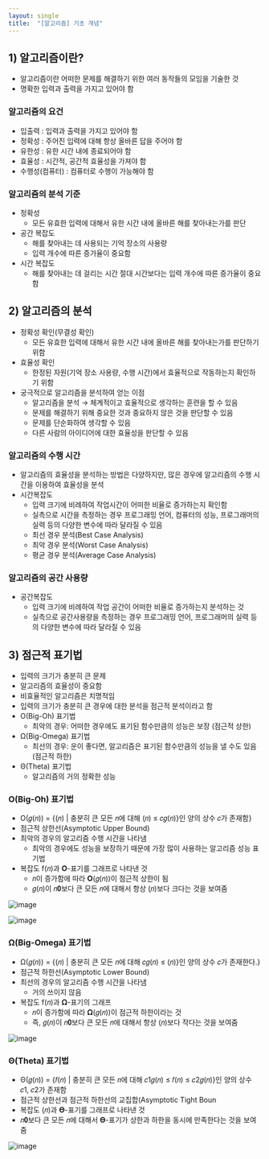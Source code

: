 ```yaml
---
layout: single
title:  "[알고리즘] 기초 개념"
---
```



## 1) 알고리즘이란?
- 알고리즘이란 어떠한 문제를 해결하기 위한 여러 동작들의 모임을 기술한 것
- 명확한 입력과 출력을 가지고 있어야 함


### 알고리즘의 요건
- 입출력 : 입력과 출력을 가지고 있어야 함
- 정확성 : 주어진 입력에 대해 항상 올바른 답을 주어야 함
- 유한성 : 유한 시간 내에 종료되어야 함
- 효율성 : 시간적, 공간적 효율성을 가져야 함
- 수행성(컴퓨터) : 컴퓨터로 수행이 가능해야 함


### 알고리즘의 분석 기준
- 정확성
    - 모든 유효한 입력에 대해서 유한 시간 내에 올바른 해를 찾아내는가를 판단
- 공간 복잡도
    - 해를 찾아내는 데 사용되는 기억 장소의 사용량
    - 입력 개수에 따른 증가율이 중요함
- 시간 복잡도
    - 해를 찾아내는 데 걸리는 시간 절대 시간보다는 입력 개수에 따른 증가율이 중요함


## 2) 알고리즘의 분석
- 정확성 확인(무결성 확인)
    - 모든 유효한 입력에 대해서 유한 시간 내에 올바른 해를 찾아내는가를 판단하기 위함
- 효율성 확인
    - 한정된 자원(기억 장소 사용량, 수행 시간)에서 효율적으로 작동하는지 확인하기 위함
- 궁극적으로 알고리즘을 분석하여 얻는 이점
    - 알고리즘을 분석 → 체계적이고 효율적으로 생각하는 훈련을 할 수 있음
    - 문제를 해결하기 위해 중요한 것과 중요하지 않은 것을 판단할 수 있음
    - 문제를 단순화하여 생각할 수 있음
    - 다른 사람의 아이디어에 대한 효율성을 판단할 수 있음


### 알고리즘의 수행 시간
- 알고리즘의 효율성을 분석하는 방법은 다양하지만, 많은 경우에 알고리즘의 수행 시간을 이용하여 효율성을 분석
- 시간복잡도
    - 입력 크기에 비례하여 작업시간이 어떠한 비율로 증가하는지 확인함
    - 실측으로 시간을 측정하는 경우 프로그래밍 언어, 컴퓨터의 성능, 프로그래머의 실력 등의 다양한 변수에 따라 달라질 수 있음
    - 최선 경우 분석(Best Case Analysis)
    - 최악 경우 분석(Worst Case Analysis)
    - 평균 경우 분석(Average Case Analysis)


### 알고리즘의 공간 사용량
- 공간복잡도
    - 입력 크기에 비례하여 작업 공간이 어떠한 비율로 증가하는지 분석하는 것
    - 실측으로 공간사용량을 측정하는 경우 프로그래밍 언어, 프로그래머의 실력 등의 다양한 변수에 따라 달라질 수 있음


## 3) 점근적 표기법
- 입력의 크기가 충분히 큰 문제
- 알고리즘의 효율성이 중요함
- 비효율적인 알고리즘은 치명적임
- 입력의 크기가 충분히 큰 경우에 대한 분석을 점근적 분석이라고 함
- O(Big-Oh) 표기법
    - 최악의 경우: 어떠한 경우에도 표기된 함수만큼의 성능은 보장 (점근적 상한)
- Ω(Big-Omega) 표기법
    - 최선의 경우: 운이 좋다면, 알고리즘은 표기된 함수만큼의 성능을 낼 수도 있음 (점근적 하한)
- Θ(Theta) 표기법
    - 알고리즘의 거의 정확한 성능


### O(Big-Oh) 표기법
- O(𝑔(𝑛)) = {݂(𝑛) | 충분히 큰 모든 𝑛에 대해 ݂(𝑛) ≤ 𝑐𝑔(𝑛)}인 양의 상수 𝑐가 존재함}
- 점근적 상한선(Asymptotic Upper Bound)
- 최악의 경우의 알고리즘 수행 시간을 나타냄
    - 최악의 경우에도 성능을 보장하기 때문에 가장 많이 사용하는 알고리즘 성능 표기법
- 복잡도 f(𝑛)과 𝐎-표기를 그래프로 나타낸 것
    - 𝑛이 증가함에 따라 𝐎(𝑔(𝑛))이 점근적 상한이 됨
    - 𝑔(𝑛)이 𝑛𝟎보다 큰 모든 𝑛에 대해서 항상 ݂(𝑛)보다 크다는 것을 보여줌

![image](https://user-images.githubusercontent.com/55589616/217276724-1eadb8db-4612-4934-b56b-0af0749d7b7b.png)

![image](https://user-images.githubusercontent.com/55589616/217276833-fc097edd-3f54-4659-93b0-ad07a0a8c180.png)


### Ω(Big-Omega) 표기법
- Ω(𝑔(𝑛)) = {݂(𝑛) | 충분히 큰 모든 𝑛에 대해 𝑐𝑔(𝑛) ≤ ݂(𝑛)}인 양의 상수 𝑐가 존재한다.}
- 점근적 하한선(Asymptotic Lower Bound) 
- 최선의 경우의 알고리즘 수행 시간을 나타냄
    - 거의 쓰이지 않음
- 복잡도 f(𝑛)과 𝛀-표기의 그래프
    - 𝑛이 증가함에 따라 𝛀(𝑔(𝑛))이 점근적 하한이라는 것
    - 즉, 𝑔(𝑛)이 𝑛𝟎보다 큰 모든 𝑛에 대해서 항상 ݂(𝑛)보다 작다는 것을 보여줌

![image](https://user-images.githubusercontent.com/55589616/217280501-4153acc3-3e4e-4b36-97b3-185ab93b6900.png)


### Θ(Theta) 표기법
- Θ(𝑔(𝑛)) = {𝑓(𝑛) | 충분히 큰 모든 𝑛에 대해 𝑐1𝑔(𝑛) ≤ 𝑓(𝑛) ≤ 𝑐2𝑔(𝑛)}인 양의 상수 𝑐1, 𝑐2가 존재함
- 점근적 상한선과 점근적 하한선의 교집합(Asymptotic Tight Boun
- 복잡도 ݂(𝑛)과 𝚯-표기를 그래프로 나타낸 것
- 𝑛𝟎보다 큰 모든 𝑛에 대해서 𝚯-표기가 상한과 하한을 동시에 만족한다는 것을 보여줌

![image](https://user-images.githubusercontent.com/55589616/217280812-1ac288a3-44b2-40d5-8e59-22f5b6ae9615.png)